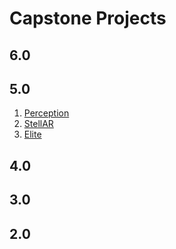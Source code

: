 # Capstone Projects

## 6.0 

## 5.0

1. [Perception](https://apps.apple.com/us/app/id1462238514)
2. [StellAR](https://apps.apple.com/us/app/id1462100049)
3. [Elite](https://apps.apple.com/us/app/id1462184046)

## 4.0 

## 3.0 

## 2.0
